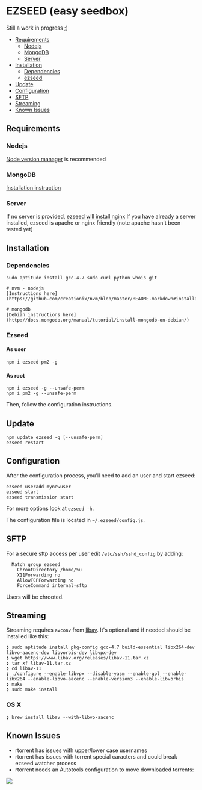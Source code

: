 EZSEED (easy seedbox)
===

Still a work in progress ;)

- [Requirements](#requirements)
  - [Nodejs](#nodejs)
  - [MongoDB](#mongodb)
  - [Server](#server)
- [Installation](#installation)
  - [Dependencies](#dependencies)
  - [ezseed](#ezseed)
- [Update](#update)
- [Configuration](#configuration)
- [SFTP](#sftp)
- [Streaming](#streaming)
- [Known Issues](#known-issues)

## Requirements

### Nodejs
[Node version manager](https://github.com/creationix/nvm) is recommended

### MongoDB
[Installation instruction](http://docs.mongodb.org/manual/installation/)

### Server
If no server is provided, [ezseed will install nginx](https://github.com/ezseed/ezseed/blob/master/scripts/server.sh)
If you have already a server installed, ezseed is apache or nginx friendly (note apache hasn't been tested yet)

## Installation 

### Dependencies

```
sudo aptitude install gcc-4.7 sudo curl python whois git

# nvm - nodejs
[Instructions here](https://github.com/creationix/nvm/blob/master/README.markdown#installation)

# mongodb
[Debian instructions here](http://docs.mongodb.org/manual/tutorial/install-mongodb-on-debian/)
```

### Ezseed

#### As user
```
npm i ezseed pm2 -g
```

#### As root
```
npm i ezseed -g --unsafe-perm
npm i pm2 -g --unsafe-perm
```

Then, follow the configuration instructions.

## Update

```
npm update ezseed -g [--unsafe-perm]
ezseed restart
```

## Configuration

After the configuration process, you'll need to add an user and start ezseed:

```
ezseed useradd mynewuser
ezseed start
ezseed transmission start
```

For more options look at `ezseed -h`.

The configuration file is located in `~/.ezseed/config.js`.

## SFTP

For a secure sftp access per user edit `/etc/ssh/sshd_config` by adding:
```
  Match group ezseed
    ChrootDirectory /home/%u
    X11Forwarding no
    AllowTCPForwarding no
    ForceCommand internal-sftp
```

Users will be chrooted.

## Streaming

Streaming requires `avconv` from [libav](https://libav.org/). It's optional and if needed should be installed like this:

```
❯ sudo aptitude install pkg-config gcc-4.7 build-essential libx264-dev libvo-aacenc-dev libvorbis-dev libvpx-dev
❯ wget https://www.libav.org/releases/libav-11.tar.xz
❯ tar xf libav-11.tar.xz
❯ cd libav-11
❯ ./configure --enable-libvpx --disable-yasm --enable-gpl --enable-libx264 --enable-libvo-aacenc --enable-version3 --enable-libvorbis
❯ make
❯ sudo make install
```

### OS X
```
❯ brew install libav --with-libvo-aacenc
```

## Known Issues

- rtorrent has issues with upper/lower case usernames
- rtorrent has issues with torrent special caracters and could break ezseed watcher process
- rtorrent needs an Autotools configuration to move downloaded torrents:

![](https://camo.githubusercontent.com/a278375b20071e41ed233b5f6b1e8936222ae0bf/687474703a2f2f7777772e7a75706d6167652e65752f692f687052455238336376472e706e67)
